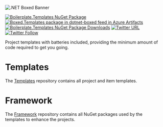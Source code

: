 ![.NET Boxed Banner](Images/Banner.png)

[![Boilerplate.Templates NuGet Package](https://img.shields.io/nuget/v/Boxed.Templates.svg)](https://www.nuget.org/packages/Boxed.Templates/) [![Boxed.Templates package in dotnet-boxed feed in Azure Artifacts](https://feeds.dev.azure.com/dotnet-boxed/_apis/public/Packaging/Feeds/03bd56a4-9269-43f7-9f75-d82037c56a46/Packages/d253caa8-4749-4cc9-892d-1342497a439e/Badge)](https://dev.azure.com/dotnet-boxed/Templates/_packaging?_a=package&feed=03bd56a4-9269-43f7-9f75-d82037c56a46&package=d253caa8-4749-4cc9-892d-1342497a439e&preferRelease=true) [![Boilerplate.Templates NuGet Package Downloads](https://img.shields.io/nuget/dt/Boilerplate.Templates)](https://www.nuget.org/packages/Boilerplate.Templates) [![Twitter URL](https://img.shields.io/twitter/url/http/shields.io.svg?style=social)](https://twitter.com/RehanSaeedUK) [![Twitter Follow](https://img.shields.io/twitter/follow/rehansaeeduk.svg?style=social&label=Follow)](https://twitter.com/RehanSaeedUK)

Project templates with batteries included, providing the minimum amount of code required to get you going.

# Templates

The [Templates](https://github.com/Dotnet-Boxed/Templates) repository contains all project and item templates.

# Framework

The [Framework](https://github.com/Dotnet-Boxed/Framework) repository contains all NuGet packages used by the templates to enhance the projects.

